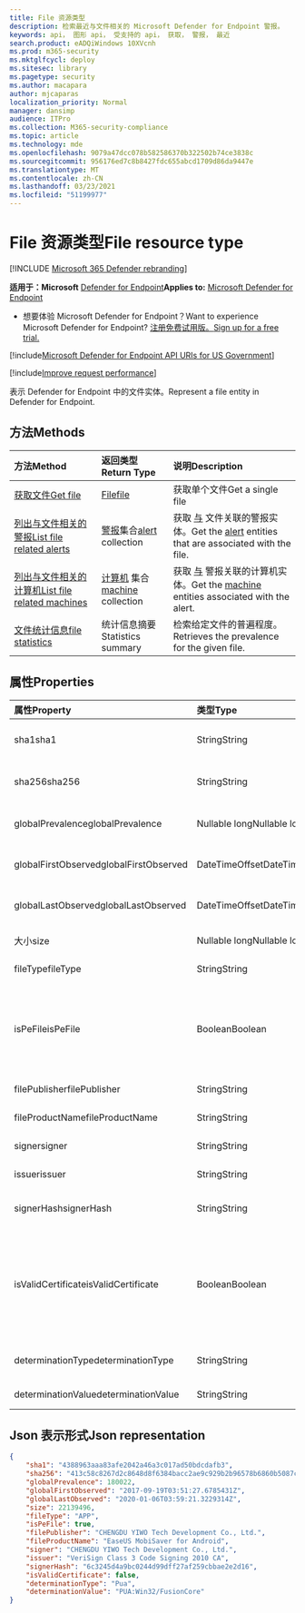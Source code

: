 ```yaml
---
title: File 资源类型
description: 检索最近与文件相关的 Microsoft Defender for Endpoint 警报。
keywords: api， 图形 api， 受支持的 api， 获取， 警报， 最近
search.product: eADQiWindows 10XVcnh
ms.prod: m365-security
ms.mktglfcycl: deploy
ms.sitesec: library
ms.pagetype: security
ms.author: macapara
author: mjcaparas
localization_priority: Normal
manager: dansimp
audience: ITPro
ms.collection: M365-security-compliance
ms.topic: article
ms.technology: mde
ms.openlocfilehash: 9079a47dcc078b582586370b322502b74ce3838c
ms.sourcegitcommit: 956176ed7c8b8427fdc655abcd1709d86da9447e
ms.translationtype: MT
ms.contentlocale: zh-CN
ms.lasthandoff: 03/23/2021
ms.locfileid: "51199977"
---
```

# <a name="file-resource-type"></a><span data-ttu-id="f1733-104">File 资源类型</span><span class="sxs-lookup"><span data-stu-id="f1733-104">File resource type</span></span>

[!INCLUDE [Microsoft 365 Defender rebranding](../../includes/microsoft-defender.md)]


<span data-ttu-id="f1733-105">**适用于：Microsoft** [Defender for Endpoint](https://go.microsoft.com/fwlink/?linkid=2154037)</span><span class="sxs-lookup"><span data-stu-id="f1733-105">**Applies to:** [Microsoft Defender for Endpoint](https://go.microsoft.com/fwlink/?linkid=2154037)</span></span>

- <span data-ttu-id="f1733-106">想要体验 Microsoft Defender for Endpoint？</span><span class="sxs-lookup"><span data-stu-id="f1733-106">Want to experience Microsoft Defender for Endpoint?</span></span> [<span data-ttu-id="f1733-107">注册免费试用版。</span><span class="sxs-lookup"><span data-stu-id="f1733-107">Sign up for a free trial.</span></span>](https://www.microsoft.com/microsoft-365/windows/microsoft-defender-atp?ocid=docs-wdatp-exposedapis-abovefoldlink) 

[!include[Microsoft Defender for Endpoint API URIs for US Government](../../includes/microsoft-defender-api-usgov.md)]

[!include[Improve request performance](../../includes/improve-request-performance.md)]


<span data-ttu-id="f1733-108">表示 Defender for Endpoint 中的文件实体。</span><span class="sxs-lookup"><span data-stu-id="f1733-108">Represent a file entity in Defender for Endpoint.</span></span>

## <a name="methods"></a><span data-ttu-id="f1733-109">方法</span><span class="sxs-lookup"><span data-stu-id="f1733-109">Methods</span></span>
<span data-ttu-id="f1733-110">方法</span><span class="sxs-lookup"><span data-stu-id="f1733-110">Method</span></span>|<span data-ttu-id="f1733-111">返回类型</span><span class="sxs-lookup"><span data-stu-id="f1733-111">Return Type</span></span> |<span data-ttu-id="f1733-112">说明</span><span class="sxs-lookup"><span data-stu-id="f1733-112">Description</span></span>
:---|:---|:---
[<span data-ttu-id="f1733-113">获取文件</span><span class="sxs-lookup"><span data-stu-id="f1733-113">Get file</span></span>](get-file-information.md) | [<span data-ttu-id="f1733-114">File</span><span class="sxs-lookup"><span data-stu-id="f1733-114">file</span></span>](files.md) | <span data-ttu-id="f1733-115">获取单个文件</span><span class="sxs-lookup"><span data-stu-id="f1733-115">Get a single file</span></span> 
[<span data-ttu-id="f1733-116">列出与文件相关的警报</span><span class="sxs-lookup"><span data-stu-id="f1733-116">List file related alerts</span></span>](get-file-related-alerts.md) | <span data-ttu-id="f1733-117">[警报](alerts.md)集合</span><span class="sxs-lookup"><span data-stu-id="f1733-117">[alert](alerts.md) collection</span></span> | <span data-ttu-id="f1733-118">获取 [与](alerts.md) 文件关联的警报实体。</span><span class="sxs-lookup"><span data-stu-id="f1733-118">Get the [alert](alerts.md) entities that are associated with the file.</span></span>
[<span data-ttu-id="f1733-119">列出与文件相关的计算机</span><span class="sxs-lookup"><span data-stu-id="f1733-119">List file related machines</span></span>](get-file-related-machines.md) | <span data-ttu-id="f1733-120">[计算机](machine.md) 集合</span><span class="sxs-lookup"><span data-stu-id="f1733-120">[machine](machine.md) collection</span></span> | <span data-ttu-id="f1733-121">获取 [与](machine.md) 警报关联的计算机实体。</span><span class="sxs-lookup"><span data-stu-id="f1733-121">Get the [machine](machine.md) entities associated with the alert.</span></span>
[<span data-ttu-id="f1733-122">文件统计信息</span><span class="sxs-lookup"><span data-stu-id="f1733-122">file statistics</span></span>](get-file-statistics.md) | <span data-ttu-id="f1733-123">统计信息摘要</span><span class="sxs-lookup"><span data-stu-id="f1733-123">Statistics summary</span></span> | <span data-ttu-id="f1733-124">检索给定文件的普遍程度。</span><span class="sxs-lookup"><span data-stu-id="f1733-124">Retrieves the prevalence for the given file.</span></span>


## <a name="properties"></a><span data-ttu-id="f1733-125">属性</span><span class="sxs-lookup"><span data-stu-id="f1733-125">Properties</span></span>
|<span data-ttu-id="f1733-126">属性</span><span class="sxs-lookup"><span data-stu-id="f1733-126">Property</span></span> | <span data-ttu-id="f1733-127">类型</span><span class="sxs-lookup"><span data-stu-id="f1733-127">Type</span></span>    |   <span data-ttu-id="f1733-128">说明</span><span class="sxs-lookup"><span data-stu-id="f1733-128">Description</span></span> |
|:---|:---|:---|
|<span data-ttu-id="f1733-129">sha1</span><span class="sxs-lookup"><span data-stu-id="f1733-129">sha1</span></span> | <span data-ttu-id="f1733-130">String</span><span class="sxs-lookup"><span data-stu-id="f1733-130">String</span></span> | <span data-ttu-id="f1733-131">文件内容的 Sha1 哈希</span><span class="sxs-lookup"><span data-stu-id="f1733-131">Sha1 hash of the file content</span></span> |
|<span data-ttu-id="f1733-132">sha256</span><span class="sxs-lookup"><span data-stu-id="f1733-132">sha256</span></span> | <span data-ttu-id="f1733-133">String</span><span class="sxs-lookup"><span data-stu-id="f1733-133">String</span></span> | <span data-ttu-id="f1733-134">文件内容的 Sha256 哈希</span><span class="sxs-lookup"><span data-stu-id="f1733-134">Sha256 hash of the file content</span></span> |
|<span data-ttu-id="f1733-135">globalPrevalence</span><span class="sxs-lookup"><span data-stu-id="f1733-135">globalPrevalence</span></span> | <span data-ttu-id="f1733-136">Nullable long</span><span class="sxs-lookup"><span data-stu-id="f1733-136">Nullable long</span></span> | <span data-ttu-id="f1733-137">跨组织的文件普遍程度</span><span class="sxs-lookup"><span data-stu-id="f1733-137">File prevalence across organization</span></span> |
|<span data-ttu-id="f1733-138">globalFirstObserved</span><span class="sxs-lookup"><span data-stu-id="f1733-138">globalFirstObserved</span></span> | <span data-ttu-id="f1733-139">DateTimeOffset</span><span class="sxs-lookup"><span data-stu-id="f1733-139">DateTimeOffset</span></span> | <span data-ttu-id="f1733-140">首次观察到文件时</span><span class="sxs-lookup"><span data-stu-id="f1733-140">First time the file was observed</span></span> |
|<span data-ttu-id="f1733-141">globalLastObserved</span><span class="sxs-lookup"><span data-stu-id="f1733-141">globalLastObserved</span></span> | <span data-ttu-id="f1733-142">DateTimeOffset</span><span class="sxs-lookup"><span data-stu-id="f1733-142">DateTimeOffset</span></span> | <span data-ttu-id="f1733-143">上次观测到该文件的时间</span><span class="sxs-lookup"><span data-stu-id="f1733-143">Last time the file was observed</span></span> |
|<span data-ttu-id="f1733-144">大小</span><span class="sxs-lookup"><span data-stu-id="f1733-144">size</span></span> | <span data-ttu-id="f1733-145">Nullable long</span><span class="sxs-lookup"><span data-stu-id="f1733-145">Nullable long</span></span> | <span data-ttu-id="f1733-146">文件大小</span><span class="sxs-lookup"><span data-stu-id="f1733-146">Size of the file</span></span> |
|<span data-ttu-id="f1733-147">fileType</span><span class="sxs-lookup"><span data-stu-id="f1733-147">fileType</span></span> | <span data-ttu-id="f1733-148">String</span><span class="sxs-lookup"><span data-stu-id="f1733-148">String</span></span> | <span data-ttu-id="f1733-149">文件类型</span><span class="sxs-lookup"><span data-stu-id="f1733-149">Type of the file</span></span> |
|<span data-ttu-id="f1733-150">isPeFile</span><span class="sxs-lookup"><span data-stu-id="f1733-150">isPeFile</span></span> | <span data-ttu-id="f1733-151">Boolean</span><span class="sxs-lookup"><span data-stu-id="f1733-151">Boolean</span></span> | <span data-ttu-id="f1733-152">如果文件是可移植的可执行文件 (例如"DLL"、"EXE"等，则其为 true) </span><span class="sxs-lookup"><span data-stu-id="f1733-152">true if the file is portable executable (e.g. "DLL", "EXE", etc.)</span></span> |
|<span data-ttu-id="f1733-153">filePublisher</span><span class="sxs-lookup"><span data-stu-id="f1733-153">filePublisher</span></span> | <span data-ttu-id="f1733-154">String</span><span class="sxs-lookup"><span data-stu-id="f1733-154">String</span></span> | <span data-ttu-id="f1733-155">文件发布者</span><span class="sxs-lookup"><span data-stu-id="f1733-155">File publisher</span></span> |
|<span data-ttu-id="f1733-156">fileProductName</span><span class="sxs-lookup"><span data-stu-id="f1733-156">fileProductName</span></span> | <span data-ttu-id="f1733-157">String</span><span class="sxs-lookup"><span data-stu-id="f1733-157">String</span></span> | <span data-ttu-id="f1733-158">产品名称</span><span class="sxs-lookup"><span data-stu-id="f1733-158">Product name</span></span> |
|<span data-ttu-id="f1733-159">signer</span><span class="sxs-lookup"><span data-stu-id="f1733-159">signer</span></span> | <span data-ttu-id="f1733-160">String</span><span class="sxs-lookup"><span data-stu-id="f1733-160">String</span></span> | <span data-ttu-id="f1733-161">文件签名者</span><span class="sxs-lookup"><span data-stu-id="f1733-161">File signer</span></span> |
|<span data-ttu-id="f1733-162">issuer</span><span class="sxs-lookup"><span data-stu-id="f1733-162">issuer</span></span> | <span data-ttu-id="f1733-163">String</span><span class="sxs-lookup"><span data-stu-id="f1733-163">String</span></span> | <span data-ttu-id="f1733-164">文件颁发者</span><span class="sxs-lookup"><span data-stu-id="f1733-164">File issuer</span></span> |
|<span data-ttu-id="f1733-165">signerHash</span><span class="sxs-lookup"><span data-stu-id="f1733-165">signerHash</span></span> | <span data-ttu-id="f1733-166">String</span><span class="sxs-lookup"><span data-stu-id="f1733-166">String</span></span> | <span data-ttu-id="f1733-167">签名证书的哈希</span><span class="sxs-lookup"><span data-stu-id="f1733-167">Hash of the signing certificate</span></span> |
|<span data-ttu-id="f1733-168">isValidCertificate</span><span class="sxs-lookup"><span data-stu-id="f1733-168">isValidCertificate</span></span> | <span data-ttu-id="f1733-169">Boolean</span><span class="sxs-lookup"><span data-stu-id="f1733-169">Boolean</span></span> | <span data-ttu-id="f1733-170">Microsoft Defender for Endpoint 代理是否成功验证了对证书的签名</span><span class="sxs-lookup"><span data-stu-id="f1733-170">Was signing certificate successfully verified by Microsoft Defender for Endpoint agent</span></span> |
|<span data-ttu-id="f1733-171">determinationType</span><span class="sxs-lookup"><span data-stu-id="f1733-171">determinationType</span></span> | <span data-ttu-id="f1733-172">String</span><span class="sxs-lookup"><span data-stu-id="f1733-172">String</span></span> | <span data-ttu-id="f1733-173">文件的确定类型</span><span class="sxs-lookup"><span data-stu-id="f1733-173">The determination type of the file</span></span> |
|<span data-ttu-id="f1733-174">determinationValue</span><span class="sxs-lookup"><span data-stu-id="f1733-174">determinationValue</span></span> | <span data-ttu-id="f1733-175">String</span><span class="sxs-lookup"><span data-stu-id="f1733-175">String</span></span> | <span data-ttu-id="f1733-176">确定值</span><span class="sxs-lookup"><span data-stu-id="f1733-176">Determination value</span></span> |


## <a name="json-representation"></a><span data-ttu-id="f1733-177">Json 表示形式</span><span class="sxs-lookup"><span data-stu-id="f1733-177">Json representation</span></span>

```json
{
    "sha1": "4388963aaa83afe2042a46a3c017ad50bdcdafb3",
    "sha256": "413c58c8267d2c8648d8f6384bacc2ae9c929b2b96578b6860b5087cd1bd6462",
    "globalPrevalence": 180022,
    "globalFirstObserved": "2017-09-19T03:51:27.6785431Z",
    "globalLastObserved": "2020-01-06T03:59:21.3229314Z",
    "size": 22139496,
    "fileType": "APP",
    "isPeFile": true,
    "filePublisher": "CHENGDU YIWO Tech Development Co., Ltd.",
    "fileProductName": "EaseUS MobiSaver for Android",
    "signer": "CHENGDU YIWO Tech Development Co., Ltd.",
    "issuer": "VeriSign Class 3 Code Signing 2010 CA",
    "signerHash": "6c3245d4a9bc0244d99dff27af259cbbae2e2d16",
    "isValidCertificate": false,
    "determinationType": "Pua",
    "determinationValue": "PUA:Win32/FusionCore"
}
```

